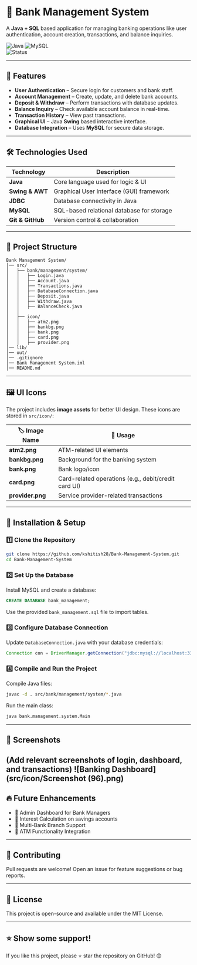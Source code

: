 # 🏦 Bank Management System  

A **Java + SQL** based application for managing banking operations like user authentication, account creation, transactions, and balance inquiries.

![Java](https://img.shields.io/badge/Java-ED8B00?style=for-the-badge&logo=java&logoColor=white) 
![MySQL](https://img.shields.io/badge/MySQL-4479A1?style=for-the-badge&logo=mysql&logoColor=white)  
![Status](https://img.shields.io/badge/Status-Active-success)

---

## 📌 Features  

- **User Authentication** – Secure login for customers and bank staff.  
- **Account Management** – Create, update, and delete bank accounts.  
- **Deposit & Withdraw** – Perform transactions with database updates.  
- **Balance Inquiry** – Check available account balance in real-time.  
- **Transaction History** – View past transactions.  
- **Graphical UI** – Java **Swing** based interactive interface.  
- **Database Integration** – Uses **MySQL** for secure data storage.  

---

## 🛠️ Technologies Used  

| Technology  | Description  |
|-------------|--------------|
| **Java** | Core language used for logic & UI |
| **Swing & AWT** | Graphical User Interface (GUI) framework |
| **JDBC** | Database connectivity in Java |
| **MySQL** | SQL-based relational database for storage |
| **Git & GitHub** | Version control & collaboration |

---

## 📂 Project Structure  
```
Bank Management System/
│── src/
│   ├── bank/management/system/
│   │   ├── Login.java
│   │   ├── Account.java
│   │   ├── Transactions.java
│   │   ├── DatabaseConnection.java
│   │   ├── Deposit.java
│   │   ├── Withdraw.java
│   │   ├── BalanceCheck.java
│   │
│   ├── icon/
│   │   ├── atm2.png
│   │   ├── bankbg.png
│   │   ├── bank.png
│   │   ├── card.png
│   │   ├── provider.png
│── lib/
│── out/
│── .gitignore
│── Bank Management System.iml
│── README.md
```

---

## 🖼️ UI Icons  
The project includes **image assets** for better UI design. These icons are stored in `src/icon/`:

| 🏷 Image Name  | 🎯 Usage |
|--------------|--------|
| **atm2.png** | ATM-related UI elements |
| **bankbg.png** | Background for the banking system |
| **bank.png** | Bank logo/icon |
| **card.png** | Card-related operations (e.g., debit/credit card UI) |
| **provider.png** | Service provider-related transactions |

---

## 🚀 Installation & Setup  

### **1️⃣ Clone the Repository**  
```sh
git clone https://github.com/kshitish28/Bank-Management-System.git
cd Bank-Management-System
```

### **2️⃣ Set Up the Database**  
Install MySQL and create a database:
```sql
CREATE DATABASE bank_management;
```
Use the provided `bank_management.sql` file to import tables.

### **3️⃣ Configure Database Connection**  
Update `DatabaseConnection.java` with your database credentials:
```java
Connection con = DriverManager.getConnection("jdbc:mysql://localhost:3306/bank_management", "root", "password");
```

### **4️⃣ Compile and Run the Project**  
Compile Java files:
```sh
javac -d . src/bank/management/system/*.java
```
Run the main class:
```sh
java bank.management.system.Main
```

---

## 📸 Screenshots  
(Add relevant screenshots of login, dashboard, and transactions)
![Banking Dashboard](src/icon/Screenshot (96).png)
---

## 🔥 Future Enhancements  

- 🚀 Admin Dashboard for Bank Managers  
- 🚀 Interest Calculation on savings accounts  
- 🚀 Multi-Bank Branch Support  
- 🚀 ATM Functionality Integration  

---

## 🤝 Contributing  
Pull requests are welcome! Open an issue for feature suggestions or bug reports.

---

## 📄 License  
This project is open-source and available under the MIT License.

---

## ⭐ Show some support!  
If you like this project, please ⭐ star the repository on GitHub! 😊
